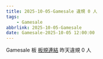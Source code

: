 ```yaml
---
title: 2025-10-05-Gamesale 違規 0 人
tags:
    - Gamesale
abbrlink: 2025-10-05-Gamesale
date: Gamesale-2025-10-05 12:00:00
---
```

Gamesale 板 [板規連結](https://www.ptt.cc/bbs/Gossiping/M.1637425085.A.07D.html)
昨天違規 0 人
